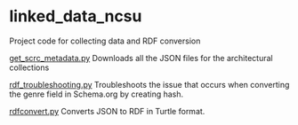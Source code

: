 # linked_data_ncsu
Project code for collecting data and RDF conversion

[get_scrc_metadata.py](linked_data_ncsu/get_scrc_metadata.py) Downloads all the JSON files for the architectural collections

[rdf_troubleshooting.py](linked_data_ncsu/rdf_troubleshooting.py) Troubleshoots the issue that occurs when converting the genre field in Schema.org by creating hash.

[rdfconvert.py](linked_data_ncsu/rdfconvert.py) Converts JSON to RDF in Turtle format.
